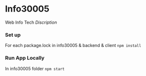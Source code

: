 # Info30005
Web Info Tech
*Discription*

### Set up
For each package.lock in info30005 & backend & client
`npm install`

### Run App Locally
In info30005 folder
`npm start`
